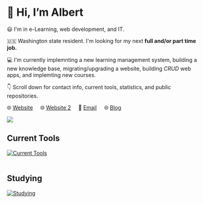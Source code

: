 # :wave: Hi, I’m Albert 

:smiley: I'm in e-Learning, web development, and IT.

:us: Washington state resident. I'm looking for my next **full and/or part time job.**

:computer: I'm currently implemnting a new learning management system, building a new knowledge base, migrating/upgrading a website, building *CRUD* web apps, and implemting new courses.

:point_down: Scroll down for contact info, current tools, statistics, and public repositories.

:globe_with_meridians: [Website](https://albertho.me) &nbsp; &nbsp; :globe_with_meridians: [Website 2](https://albertho.dev)  &nbsp; &nbsp; :e-mail: [Email](mailto:albert604news@gmail.com) &nbsp; &nbsp; :globe_with_meridians: [Blog](https://maplesyrupweb.com/) 



<img src="https://github-readme-streak-stats.herokuapp.com/?user=maplesyrupweb"/>


## Current Tools
[![Current Tools](https://skillicons.dev/icons?i=cloudflare,html,css,js,php,mysql,wordpress,bootstrap,github,raspberrypi)](https://skillicons.dev)<br><br>

## Studying
[![Studying](https://skillicons.dev/icons?i=react,tailwind,flutter,gatsby,js,php)](https://skillicons.dev)


